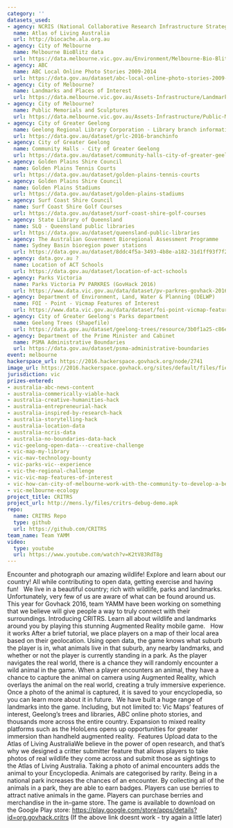 ```yaml
---
category: ''
datasets_used:
- agency: NCRIS (National Collaborative Research Infrastructure Strategy)
  name: Atlas of Living Australia
  url: http://biocache.ala.org.au
- agency: City of Melbourne
  name: Melbourne BioBlitz data
  url: https://data.melbourne.vic.gov.au/Environment/Melbourne-Bio-Blitz-2016/ew6k-chz4
- agency: ABC
  name: ABC Local Online Photo Stories 2009-2014
  url: https://data.gov.au/dataset/abc-local-online-photo-stories-2009-2014/
- agency: City of Melbourne?
  name: Landmarks and Places of Interest
  url: https://data.melbourne.vic.gov.au/Assets-Infrastructure/Landmarks-and-Places-of-Interest/j5vt-ppat
- agency: City of Melbourne?
  name: Public Memorials and Sculptures
  url: https://data.melbourne.vic.gov.au/Assets-Infrastructure/Public-Memorials-and-Sculptures/uqhf-q5h7
- agency: City of Greater Geelong
  name: Geelong Regional Library Corporation - Library branch information - 2016
  url: https://data.gov.au/dataset/grlc-2016-branchinfo
- agency: City of Greater Geelong
  name: Community Halls - City of Greater Geelong
  url: https://data.gov.au/dataset/community-halls-city-of-greater-geelong
- agency: Golden Plains Shire Council
  name: Golden Plains Tennis Courts
  url: https://data.gov.au/dataset/golden-plains-tennis-courts
- agency: Golden Plains Shire Council
  name: Golden Plains Stadiums
  url: https://data.gov.au/dataset/golden-plains-stadiums
- agency: Surf Coast Shire Council
  name: Surf Coast Shire Golf Courses
  url: https://data.gov.au/dataset/surf-coast-shire-golf-courses
- agency: State Library of Queensland
  name: SLQ - Queensland public libraries
  url: https://data.gov.au/dataset/queensland-public-libraries
- agency: The Australian Government Bioregional Assessment Programme
  name: Sydney Basin bioregion power stations
  url: https://data.gov.au/dataset/8ddc4f5a-3493-4b8e-a182-31d1ff93f7f2
- agency: data.gov.au ?
  name: Location of ACT Schools
  url: https://data.gov.au/dataset/location-of-act-schools
- agency: Parks Victoria
  name: Parks Victoria PV PARKRES (GovHack 2016)
  url: https://www.data.vic.gov.au/data/dataset/pv-parkres-govhack-2016
- agency: Department of Environment, Land, Water & Planning (DELWP)
  name: FOI - Point - Vicmap Features of Interest
  url: https://www.data.vic.gov.au/data/dataset/foi-point-vicmap-features-of-interest
- agency: City of Greater Geelong's Parks department
  name: Geelong Trees (Shapefile)
  url: https://data.gov.au/dataset/geelong-trees/resource/3b0f1a25-c86e-45ac-a25f-c450fff04bfe
- agency: Department of the Prime Minister and Cabinet
  name: PSMA Administrative Boundaries
  url: https://data.gov.au/dataset/psma-administrative-boundaries
event: melbourne
hackerspace_url: https://2016.hackerspace.govhack.org/node/2741
image_url: https://2016.hackerspace.govhack.org/sites/default/files/field/image/competition%20ico.png
jurisdiction: vic
prizes-entered:
- australia-abc-news-content
- australia-commerically-viable-hack
- australia-creative-humanities-hack
- australia-entrepreneurial-hack
- australia-inspired-by-research-hack
- australia-storytelling-hack
- australia-location-data
- australia-ncris-data
- australia-no-boundaries-data-hack
- vic-geelong-open-data---creative-challenge
- vic-map-my-library
- vic-mav-technology-bounty
- vic-parks-vic--experience
- vic-the-regional-challenge
- vic-vic-map-features-of-interest
- vic-how-can-city-of-melbourne-work-with-the-community-to-develop-a-better-understanding-of-the-citys-biodiversity?
- vic-melbourne-ecology
project_title: CRITRS
project_url: http://mens.ly/files/critrs-debug-demo.apk
repo:
  name: CRITRS Repo
  type: github
  url: https://github.com/CRITRS
team_name: Team YAMM
video:
  type: youtube
  url: https://www.youtube.com/watch?v=K2tV83RdT8g
---
```


Encounter and photograph our amazing wildlife! Explore and learn about our country! All while contributing to open data, getting exercise and having fun!
 
We live in a beautiful country; rich with wildlife, parks and landmarks. Unfortunately, very few of us are aware of what can be found around us. This year for Govhack 2016, team YAMM have been working on something that we believe will give people a way to truly connect with their surroundings.
Introducing CRITRS. Learn all about wildlife and landmarks around you by playing this stunning Augmented Reality mobile game.
 
How it works
After a brief tutorial, we place players on a map of their local area based on their geolocation. Using open data, the game knows what suburb the player is in, what animals live in that suburb, any nearby landmarks, and whether or not the player is currently standing in a park.
As the player navigates the real world, there is a chance they will randomly encounter a wild animal in the game.
When a player encounters an animal, they have a chance to capture the animal on camera using Augmented Reality, which overlays the animal on the real world, creating a truly immersive experience.
Once a photo of the animal is captured, it is saved to your encyclopedia, so you can learn more about it in future. 
We have built a huge range of landmarks into the game. Including, but not limited to: Vic Maps’ features of interest, Geelong’s trees and libraries, ABC online photo stories, and thousands more across the entire country.
Expansion to mixed reality platforms such as the HoloLens opens up opportunities for greater immersion than handheld augmented reality. 
Features
Upload data to the Atlas of Living AustraliaWe believe in the power of open research, and that’s why we designed a critter submitter feature that allows players to take photos of real wildlife they come across and submit those as sightings to the Atlas of Living Australia.
Taking a photo of animal encounters adds the animal to your Encyclopedia.
Animals are categorised by rarity.
Being in a national park increases the chances of an encounter. By collecting all of the animals in a park, they are able to earn badges.
Players can use berries to attract native animals in the game.
Players can purchase berries and merchandise in the in-game store.
The game is available to download on the Google Play store: ​​​​​​​https://play.google.com/store/apps/details?id=org.govhack.critrs
(If the above link doesnt work - try again a little later)